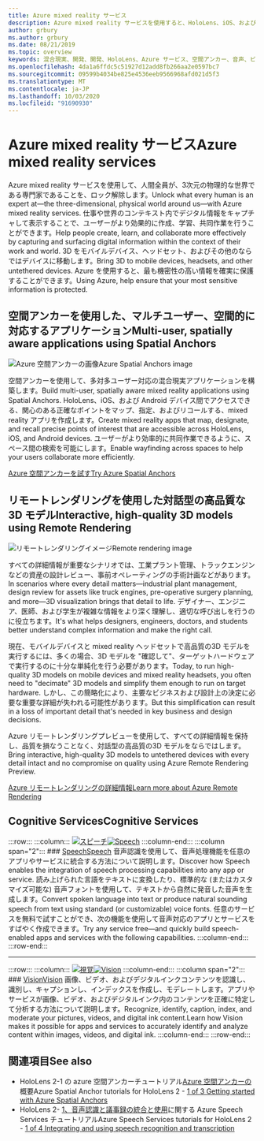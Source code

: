 ```yaml
---
title: Azure mixed reality サービス
description: Azure mixed reality サービスを使用すると、HoloLens、iOS、および Android デバイス間でアクセスできる、3D、マルチユーザー、空間的に対応したアプリケーションを作成できます。
author: grbury
ms.author: grbury
ms.date: 08/21/2019
ms.topic: overview
keywords: 混合現実、開発、開発、HoloLens、Azure サービス、空間アンカー、音声、ビジョン、リモートレンダリング
ms.openlocfilehash: 4da1a6ffdc5c51927d12add8fb266aa2e0597bc7
ms.sourcegitcommit: 09599b4034be825e4536eeb9566968afd021d5f3
ms.translationtype: MT
ms.contentlocale: ja-JP
ms.lasthandoff: 10/03/2020
ms.locfileid: "91690930"
---
```

# <a name="azure-mixed-reality-services"></a><span data-ttu-id="34794-104">Azure mixed reality サービス</span><span class="sxs-lookup"><span data-stu-id="34794-104">Azure mixed reality services</span></span>
<span data-ttu-id="34794-105">Azure mixed reality サービスを使用して、人間全員が、3次元の物理的な世界である専門家であることを、ロック解除します。</span><span class="sxs-lookup"><span data-stu-id="34794-105">Unlock what every human is an expert at—the three-dimensional, physical world around us—with Azure mixed reality services.</span></span> <span data-ttu-id="34794-106">仕事や世界のコンテキスト内でデジタル情報をキャプチャして表示することで、ユーザーがより効果的に作成、学習、共同作業を行うことができます。</span><span class="sxs-lookup"><span data-stu-id="34794-106">Help people create, learn, and collaborate more effectively by capturing and surfacing digital information within the context of their work and world.</span></span> <span data-ttu-id="34794-107">3D をモバイルデバイス、ヘッドセット、およびその他のならではデバイスに移動します。</span><span class="sxs-lookup"><span data-stu-id="34794-107">Bring 3D to mobile devices, headsets, and other untethered devices.</span></span> <span data-ttu-id="34794-108">Azure を使用すると、最も機密性の高い情報を確実に保護することができます。</span><span class="sxs-lookup"><span data-stu-id="34794-108">Using Azure, help ensure that your most sensitive information is protected.</span></span>

## <a name="multi-user-spatially-aware-applications-using-spatial-anchors"></a><span data-ttu-id="34794-109">空間アンカーを使用した、マルチユーザー、空間的に対応するアプリケーション</span><span class="sxs-lookup"><span data-stu-id="34794-109">Multi-user, spatially aware applications using Spatial Anchors</span></span>

![ <span data-ttu-id="34794-110">Azure 空間アンカーの画像</span><span class="sxs-lookup"><span data-stu-id="34794-110">Azure Spatial Anchors image</span></span>](../design/images/AzureSpatialAnchors.jpg)

<span data-ttu-id="34794-111">空間アンカーを使用して、多対多ユーザー対応の混合現実アプリケーションを構築します。</span><span class="sxs-lookup"><span data-stu-id="34794-111">Build multi-user, spatially aware mixed reality applications using Spatial Anchors.</span></span> <span data-ttu-id="34794-112">HoloLens、iOS、および Android デバイス間でアクセスできる、関心のある正確なポイントをマップ、指定、およびリコールする、mixed reality アプリを作成します。</span><span class="sxs-lookup"><span data-stu-id="34794-112">Create mixed reality apps that map, designate, and recall precise points of interest that are accessible across HoloLens, iOS, and Android devices.</span></span> <span data-ttu-id="34794-113">ユーザーがより効率的に共同作業できるように、スペース間の検索を可能にします。</span><span class="sxs-lookup"><span data-stu-id="34794-113">Enable wayfinding across spaces to help your users collaborate more efficiently.</span></span>

[<span data-ttu-id="34794-114">Azure 空間アンカーを試す</span><span class="sxs-lookup"><span data-stu-id="34794-114">Try Azure Spatial Anchors</span></span>](https://docs.microsoft.com/azure/spatial-anchors)


## <a name="interactive-high-quality-3d-models-using-remote-rendering"></a><span data-ttu-id="34794-115">リモートレンダリングを使用した対話型の高品質な3D モデル</span><span class="sxs-lookup"><span data-stu-id="34794-115">Interactive, high-quality 3D models using Remote Rendering</span></span>

![ <span data-ttu-id="34794-116">リモートレンダリングイメージ</span><span class="sxs-lookup"><span data-stu-id="34794-116">Remote rendering image</span></span>](../design/images/RemoteRendering.jpg)

<span data-ttu-id="34794-117">すべての詳細情報が重要なシナリオでは、工業プラント管理、トラックエンジンなどの資産の設計レビュー、事前オペレーティングの手術計画などがあります。</span><span class="sxs-lookup"><span data-stu-id="34794-117">In scenarios where every detail matters—industrial plant management, design review for assets like truck engines, pre-operative surgery planning, and more—3D visualization brings that detail to life.</span></span> <span data-ttu-id="34794-118">デザイナー、エンジニア、医師、および学生が複雑な情報をより深く理解し、適切な呼び出しを行うのに役立ちます。</span><span class="sxs-lookup"><span data-stu-id="34794-118">It's what helps designers, engineers, doctors, and students better understand complex information and make the right call.</span></span>

<span data-ttu-id="34794-119">現在、モバイルデバイスと mixed reality ヘッドセットで高品質の3D モデルを実行するには、多くの場合、3D モデルを "確認して"、ターゲットハードウェアで実行するのに十分な単純化を行う必要があります。</span><span class="sxs-lookup"><span data-stu-id="34794-119">Today, to run high-quality 3D models on mobile devices and mixed reality headsets, you often need to "decimate" 3D models and simplify them enough to run on target hardware.</span></span> <span data-ttu-id="34794-120">しかし、この簡略化により、主要なビジネスおよび設計上の決定に必要な重要な詳細が失われる可能性があります。</span><span class="sxs-lookup"><span data-stu-id="34794-120">But this simplification can result in a loss of important detail that's needed in key business and design decisions.</span></span>

<span data-ttu-id="34794-121">Azure リモートレンダリングプレビューを使用して、すべての詳細情報を保持し、品質を損なうことなく、対話型の高品質の3D モデルをならではします。</span><span class="sxs-lookup"><span data-stu-id="34794-121">Bring interactive, high-quality 3D models to untethered devices with every detail intact and no compromise on quality using Azure Remote Rendering Preview.</span></span>

[<span data-ttu-id="34794-122">Azure リモートレンダリングの詳細情報</span><span class="sxs-lookup"><span data-stu-id="34794-122">Learn more about Azure Remote Rendering</span></span>](https://azure.microsoft.com/services/remote-rendering)


## <a name="cognitive-services"></a><span data-ttu-id="34794-123">Cognitive Services</span><span class="sxs-lookup"><span data-stu-id="34794-123">Cognitive Services</span></span>

:::row:::
    :::column:::
       <span data-ttu-id="34794-124">[![スピーチ](images/speech.jpg)](https://docs.microsoft.com/azure/cognitive-services/speech-service/)</span><span class="sxs-lookup"><span data-stu-id="34794-124">[![Speech](images/speech.jpg)](https://docs.microsoft.com/azure/cognitive-services/speech-service/)</span></span>
    :::column-end:::
    :::column span="2":::
        ### <a name="speech"></a>[<span data-ttu-id="34794-125">Speech</span><span class="sxs-lookup"><span data-stu-id="34794-125">Speech</span></span>](https://docs.microsoft.com/azure/cognitive-services/speech-service/)
        <span data-ttu-id="34794-126">音声認識を使用して、音声処理機能を任意のアプリやサービスに統合する方法について説明します。</span><span class="sxs-lookup"><span data-stu-id="34794-126">Discover how Speech enables the integration of speech processing capabilities into any app or service.</span></span> <span data-ttu-id="34794-127">読み上げられた言語をテキストに変換したり、標準的な (またはカスタマイズ可能な) 音声フォントを使用して、テキストから自然に発音した音声を生成します。</span><span class="sxs-lookup"><span data-stu-id="34794-127">Convert spoken language into text or produce natural sounding speech from text using standard (or customizable) voice fonts.</span></span> <span data-ttu-id="34794-128">任意のサービスを無料で試すことができ、次の機能を使用して音声対応のアプリとサービスをすばやく作成できます。</span><span class="sxs-lookup"><span data-stu-id="34794-128">Try any service free—and quickly build speech-enabled apps and services with the following capabilities.</span></span>
    :::column-end:::
:::row-end:::

---

:::row:::
    :::column:::
       <span data-ttu-id="34794-129">[![視覚](images/vision.jpg)](https://docs.microsoft.com/azure/cognitive-services/computer-vision/)</span><span class="sxs-lookup"><span data-stu-id="34794-129">[![Vision](images/vision.jpg)](https://docs.microsoft.com/azure/cognitive-services/computer-vision/)</span></span>
    :::column-end:::
    :::column span="2":::
        ### <a name="vision"></a>[<span data-ttu-id="34794-130">Vision</span><span class="sxs-lookup"><span data-stu-id="34794-130">Vision</span></span>](https://docs.microsoft.com/azure/cognitive-services/computer-vision/)
        <span data-ttu-id="34794-131">画像、ビデオ、およびデジタルインクコンテンツを認識し、識別し、キャプションし、インデックスを作成し、モデレートします。アプリやサービスが画像、ビデオ、およびデジタルインク内のコンテンツを正確に特定して分析する方法について説明します。</span><span class="sxs-lookup"><span data-stu-id="34794-131">Recognize, identify, caption, index, and moderate your pictures, videos, and digital ink content.Learn how Vision makes it possible for apps and services to accurately identify and analyze content within images, videos, and digital ink.</span></span>
    :::column-end:::
:::row-end:::


## <a name="see-also"></a><span data-ttu-id="34794-132">関連項目</span><span class="sxs-lookup"><span data-stu-id="34794-132">See also</span></span>

* <span data-ttu-id="34794-133">HoloLens 2-1 の azure 空間アンカーチュートリアル[Azure 空間アンカーの](../mrlearning-asa-ch1.md)概要</span><span class="sxs-lookup"><span data-stu-id="34794-133">Azure Spatial Anchor tutorials for HoloLens 2 - [1 of 3 Getting started with Azure Spatial Anchors](../mrlearning-asa-ch1.md)</span></span>
* <span data-ttu-id="34794-134">HoloLens 2- [1、音声認識と議事録の統合と使用](../develop/unity/tutorials/mrlearning-speechSDK-ch1.md)に関する Azure Speech Services チュートリアル</span><span class="sxs-lookup"><span data-stu-id="34794-134">Azure Speech Services tutorials for HoloLens 2 - [1 of 4 Integrating and using speech recognition and transcription](../develop/unity/tutorials/mrlearning-speechSDK-ch1.md)</span></span>
